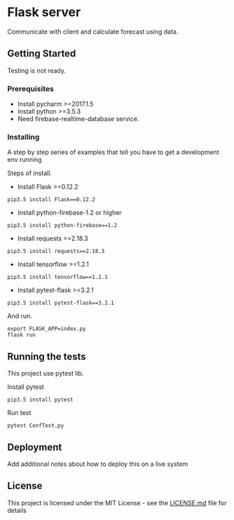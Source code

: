 # Flask server

Communicate with client and calculate forecast using data.

## Getting Started

Testing is not ready.

### Prerequisites

- Install pycharm >=2017.1.5
- Install python >=3.5.3
- Need firebase-realtime-database service.

### Installing

A step by step series of examples that tell you have to get a development env running

Steps of install.

- Install Flask >=0.12.2
```
pip3.5 install Flask==0.12.2
```

- Install python-firebase-1.2 or higher
```
pip3.5 install python-firebase==1.2
```

- Install requests >=2.18.3
```
pip3.5 install requests==2.18.3
```

- Install tensorflow >=1.2.1
```
pip3.5 install tensorflow==1.2.1
```

- Install pytest-flask >=3.2.1
```
pip3.5 install pytest-flask==3.2.1
```

And run.

```
export FLASK_APP=index.py
flask run
```

## Running the tests

This project use pytest lib.

Install pytest
```
pip3.5 install pytest
```

Run test
```
pytest ConfTest.py
```

## Deployment

Add additional notes about how to deploy this on a live system

## License

This project is licensed under the MIT License - see the [LICENSE.md](LICENSE) file for details

